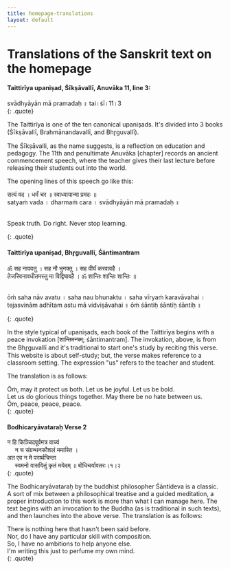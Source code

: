 ```yaml
---
title: homepage-translations
layout: default
---
```


# Translations of the Sanskrit text on the homepage


#### Taittirīya upaniṣad, Śīkṣāvallī, Anuvāka 11, line 3:

<div>
svādhyāyān mā pramadaḥ ॥ tai।śī।11।3 
</div>
{: .quote}


The Taittirīya is one of the ten canonical upaniṣads. It's divided into 3 books (Śīkṣāvallī, Brahmānandavallī, and Bhr̥guvallī). 

The Śīkṣāvalli, as the name suggests, is a reflection on education and pedagogy. The 11th and penultimate Anuvāka [chapter] records an ancient commencement speech, where the teacher gives their last lecture before releasing their students out into the world. 

The opening lines of this speech go like this:

<div>
सत्यं वद । धर्मं चर ॥ स्वाध्यायान्मा प्रमदः ॥ <br>
satyaṁ vada । dharmaṁ cara । svādhyāyān mā pramadaḥ ॥ <br> <br>

Speak truth. Do right. Never stop learning.
</div>
{: .quote}

#### Taittirīya upaniṣad, Bhr̥guvallī, Śāntimantram

<div>
ॐ सह नाववतु । सह नौ भुनक्तु । सह वीर्यं करवावहै । <br>
तेजस्विनावधीतमस्तु मा विद्विषावहै । ॐ शान्तिः शान्तिः शान्तिः ॥ <br> <br>

ōṁ saha nāv avatu । saha nau bhunaktu । saha vīryaṁ karavāvahai । <br>
tejasvinām adhītam astu mā vidviṣāvahai ॥ ōṁ śāntiḥ śāntiḥ śāntiḥ ॥
</div>
{: .quote}


In the style typical of upaniṣads, each book of the Taittirīya begins with a peace invokation [शान्तिमन्त्रम्; śāntimantram]. The invokation, above, is from the Bhr̥guvallī and it's traditional to start one's study by reciting this verse. This website is about self-study; but, the verse makes reference to a classroom setting. The expression "us" refers to the teacher and student. 

The translation is as follows:

<div>
Ōṁ, may it protect us both. Let us be joyful. Let us be bold. <br>
Let us do glorious things together. May there be no hate between us. <br>
Ōm, peace, peace, peace.
</div>
{: .quote}

#### Bodhicaryāvataraḥ Verse 2

<div>
न हि किञ्चिदपूर्वमत्र वाच्यं <br>
&emsp; न च संग्रन्थनकौशलं ममास्ति । <br>
अत एव न मे परार्थचिन्ता <br>
&emsp; स्वमनो वासयितुं कृतं मयेदम् ॥ बोधिचर्यावतरः।१।२
</div>
{: .quote}

The Bodhicaryāvataraḥ by the buddhist philosopher Śāntideva is a classic. A sort of mix between a philosophical treatise and a guided meditation, a proper introduction to this work is more than what I can manage here. The text begins with an invocation to the Buddha (as is traditional in such texts), and then launches into the above verse. The translation is as follows:

<div>
There is nothing here that hasn't been said before. <br>
Nor, do I have any particular skill with composition. <br>
So, I have no ambitions to help anyone else. <br>
I'm writing this just to perfume my own mind.
</div>
{: .quote}

